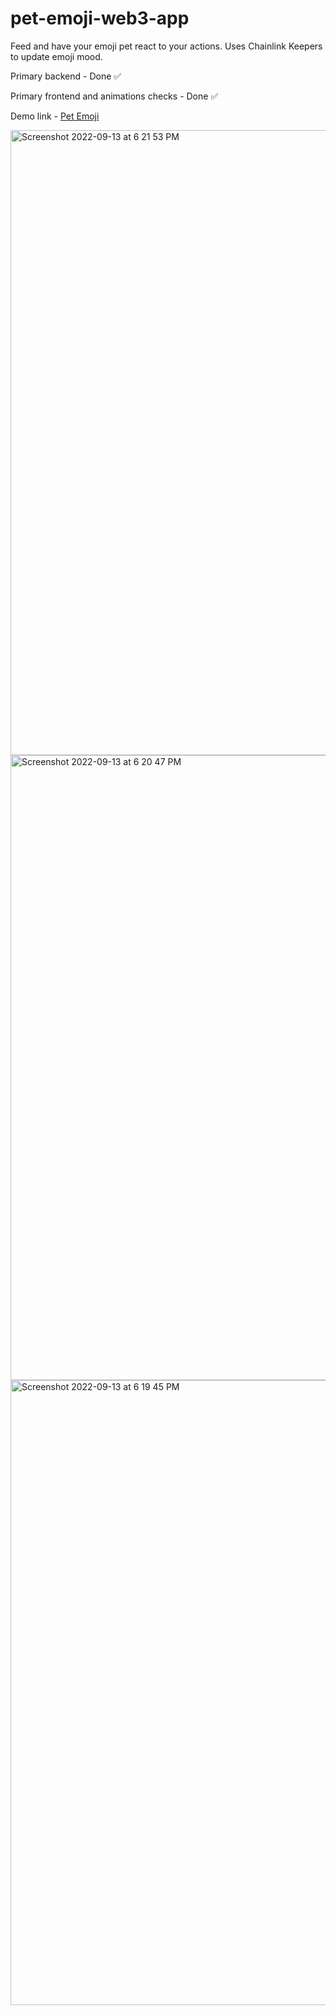 # pet-emoji-web3-app
Feed and have your emoji pet react to your actions.
Uses Chainlink Keepers to update emoji mood.

Primary backend - Done ✅

Primary frontend and animations checks - Done ✅

Demo link - [Pet Emoji](https://petemojisvgapp.ambujkumar4.repl.co/)

<img width="1000" alt="Screenshot 2022-09-13 at 6 21 53 PM" src="https://user-images.githubusercontent.com/43566170/189906140-9bbf991a-06eb-4f24-94b4-3ffb6ae398be.png">

<img width="1000" alt="Screenshot 2022-09-13 at 6 20 47 PM" src="https://user-images.githubusercontent.com/43566170/189906247-3f515dc9-877a-4352-851f-b28c122744cc.png">

<img width="1000" alt="Screenshot 2022-09-13 at 6 19 45 PM" src="https://user-images.githubusercontent.com/43566170/189905473-a4e65408-9d4e-4bcf-b44b-665300581567.png">

